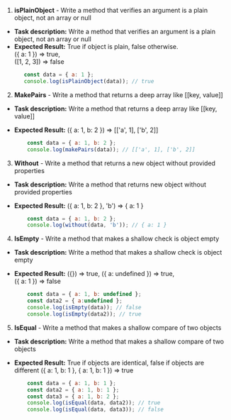 
1.  **isPlainObject** - Write a method that verifies an argument is a plain object, not an array or null


 * **Task description:** Write a method that verifies an argument is a plain object, not an array or null  
 * **Expected Result:** True if object is plain, false otherwise.   
     ({ a: 1 }) => true,   
     ([1, 2, 3]) => false
     ```js
        const data = { a: 1 };
        console.log(isPlainObject(data)); // true
     ```


2.  **MakePairs** - Write a method that returns a deep array like [[key, value]]


  * **Task description:** Write a method that returns a deep array like [[key, value]]   
  * **Expected Result:** ({ a: 1, b: 2 }) => [['a', 1], ['b', 2]]   

    ```js
        const data = { a: 1, b: 2 };
        console.log(makePairs(data)); // [['a', 1], ['b', 2]] 
     ```

3.  **Without** - Write a method that returns a new object without provided properties
 
  * **Task description:** Write a method that returns new object without provided properties   
  * **Expected Result:** ({ a: 1, b: 2 }, 'b') => { a: 1 }   

    ```js
        const data = { a: 1, b: 2 };
        console.log(without(data, 'b')); // { a: 1 }
     ```

4.  **IsEmpty** - Write a method that makes a shallow check is object empty

 
  * **Task description:** Write a method that makes a shallow check is object empty   
  * **Expected Result:** ({}) => true, ({ a: undefined }) => true,   
      ({ a: 1 }) => false   

    ```js
        const data = { a: 1, b: undefined };
        const data2 = { a:undefined };
        console.log(isEmpty(data)); // false
        console.log(isEmpty(data2)); // true 
     ```


5.  **IsEqual** - Write a method that makes a shallow compare of two objects

  * **Task description:** Write a method that makes a shallow compare of two objects   
  * **Expected Result:** True if objects are identical, false if objects are different ({ a: 1, b: 1 }, { a: 1, b: 1 }) => true   

    ```js
        const data = { a: 1, b: 1 };  
        const data2 = { a: 1, b: 1 };  
        const data3 = { a: 1, b: 2 };
        console.log(isEqual(data, data2)); // true  
        console.log(isEqual(data, data3)); // false
     ```